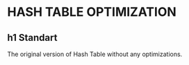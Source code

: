 HASH TABLE OPTIMIZATION
=======================
h1 Standart
---------------
The original version of Hash Table without any optimizations.
